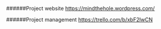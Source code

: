######Project website
https://mindthehole.wordpress.com/

######Project management
https://trello.com/b/xbF2lwCN